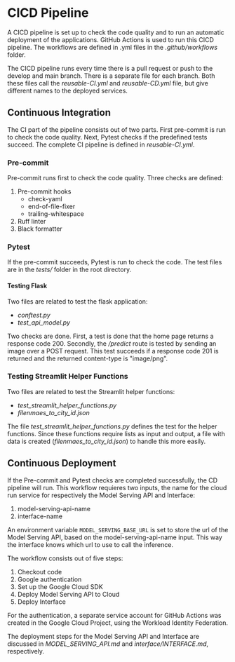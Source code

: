 # CICD Pipeline

A CICD pipeline is set up to check the code quality and to run an automatic deployment of the applications. GitHub Actions is used to run this CICD pipeline. The workflows are defined in .yml files in the *.github/workflows* folder.

The CICD pipeline runs every time there is a pull request or push to the develop and main branch. There is a separate file for each branch. Both these files call the *reusable-CI.yml* and *reusable-CD.yml* file, but give different names to the deployed services.

## Continuous Integration

The CI part of the pipeline consists out of two parts. First pre-commit is run to check the code quality. Next, Pytest checks if the predefined tests succeed. The complete CI pipeline is defined in *reusable-CI.yml*.

### Pre-commit
Pre-commit runs first to check the code quality. Three checks are defined:
1. Pre-commit hooks
    - check-yaml
    - end-of-file-fixer
    - trailing-whitespace
2. Ruff linter
3. Black formatter

### Pytest
If the pre-commit succeeds, Pytest is run to check the code. The test files are in the *tests/* folder in the root directory.

#### Testing Flask
Two files are related to test the flask application:
- *conftest.py*
- *test_api_model.py*

Two checks are done. First, a test is done that the home page returns a response code 200. Secondly, the */predict* route is tested by sending an image over a POST request. This test succeeds if a response code 201 is returned and the returned content-type is "image/png".

### Testing Streamlit Helper Functions
Two files are related to test the Streamlit helper functions:
- *test_streamlit_helper_functions.py*
- *filenmaes_to_city_id.json*

The file *test_streamlit_helper_functions.py* defines the test for the helper functions. Since these functions require lists as input and output, a file with data is created (*filenmaes_to_city_id.json*) to handle this more easily.

## Continuous Deployment
If the Pre-commit and Pytest checks are completed successfully, the CD pipeline will run. This workflow requieres two inputs, the name for the cloud run service for respectively the Model Serving API and Interface:
1. model-serving-api-name
2. interface-name

An environment variable `MODEL_SERVING_BASE_URL` is set to store the url of the Model Serving API, based on the model-serving-api-name input. This way the interface knows which url to use to call the inference.

The workflow consists out of five steps:
1. Checkout code
2. Google authentication
3. Set up the Google Cloud SDK
4. Deploy Model Serving API to Cloud
5. Deploy Interface

For the authentication, a separate service account for GitHub Actions was created in the Google Cloud Project, using the Workload Identity Federation.

The deployment steps for the Model Serving API and Interface are discussed in *MODEL_SERVING_API.md* and *interface/INTERFACE.md*, respectively.
